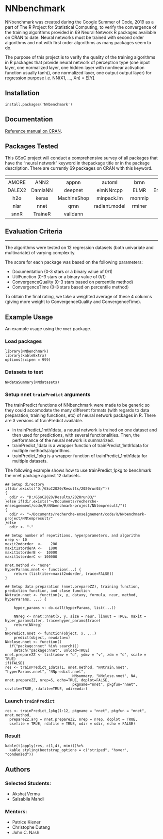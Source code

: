 # NNbenchmark

NNbenchmark was created during the Google Summer of Code, 2019 as a part of The R Project for Statistical Computing, to verify the convergence of the training algorithms provided in 69 Neural Network R packages available on CRAN to date. Neural networks must be trained with second order algorithms and not with first order algorithms as many packages seem to do. 


The purpose of this project is to verify the quality of the training algorithms in R packages that provide neural network of perceptron type (one input layer, one normalized layer, one hidden layer with nonlinear activation function usually tanh(), 
one normalized layer, one output output layer) for regression purpose i.e. NN(X1, ..., Xn) = E[Y].


## Installation

```
install.packages('NNbenchmark')
```

## Documentation

[Reference manual on CRAN](https://cran.r-project.org/web/packages/NNbenchmark/NNbenchmark.pdf).


## Packages Tested  

This GSoC project will conduct a comprehensive survey of all packages that have the “neural network” keyword in thepackage title or in the package description. There are currently 69 packages on CRAN with this keyword.  

|    []()       |               |               |               |               |               |
|:-------------:|:-------------:|:-------------:|:-------------:|:-------------:|:-------------:| 
|   AMORE       |    ANN2       |  appnn        |   automl      |  brnn         |  CaDENCE      |
|   DALEX2      |    DamiaNN    |  deepnet      |   elmNNrcpp   |   ELMR        | EnsembleBase  |                
|   h2o         |   keras       |  MachineShop  |   minpack.lm  |  monmlp       |  neuralnet    |
|  nlsr         |  nnet         |  qrnn         | radiant.model | rminer        | RSNNS         | 
| snnR          |  TraineR      | validann      |



## Evaluation Criteria
***
The algorithms were tested on 12 regression datasets (both univariate and multivariate) of varying complexity.  

The score for each package was based on the following parameters:  

* Documentation (0-3 stars or a binary value of 0/1)
* UtilFunction (0-3 stars or a binary value of 0/1)
* ConvergenceQuality (0-3 stars based on percentile method)
* ConvergenceTime (0-3 stars based on percentile method)


To obtain the final rating, we take a weighted average of these 4 columns (giving more weight to ConvergenceQuality and ConvergenceTime).


## Example Usage

An example usage using the `nnet` package.

### Load packages

```
library(NNbenchmark)
library(kableExtra)
options(scipen = 999)
```

### Datasets to test

```
NNdataSummary(NNdatasets)
```

### Setup nnet `trainPredict` arguments

The trainPredict functions of NNbenchmark were made to be generic so they could accomodate the many different formats (with regards to data preparation, training functions, etc) of neural network packages in R. 
There are 3 versions of trainPredict available.  
* In trainPredict_1mth1data, a neural network is trained on one dataset and then used for predictions, with several functionalities. Then, the performance of the neural network is summarized.
* trainPredict_1data is a wrapper function of trainPredict_1mth1data for multiple methods/algorithms.
* trainPredict_1pkg is a wrapper function of trainPredict_1mth1data for multiple datasets.

The following example shows how to use trainPredict_1pkg to benchmark the nnet package against 12 datasets.

```
## Setup directory
if(dir.exists("D:/GSoC2020/Results/2020run03/"))
{  
  odir <- "D:/GSoC2020/Results/2020run03/"
}else if(dir.exists("~/Documents/recherche-enseignement/code/R/NNbenchmark-project/NNtempresult/"))
{  
  odir <- "~/Documents/recherche-enseignement/code/R/NNbenchmark-project/NNtempresult/"
}else
  odir <- "~"

## Setup number of repetitions, hyperparameters, and algorithm
nrep <- 10
maxit2ndorder  <-    200
maxit1storderA <-   1000
maxit1storderB <-  10000
maxit1storderC <- 100000

nnet.method <- "none"
hyperParams.nnet <- function(...) {
    return (list(iter=maxit2ndorder, trace=FALSE))
}

## Setup data preparation (nnet.prepareZZ), training function, prediction function, and close function
NNtrain.nnet <- function(x, y, dataxy, formula, neur, method, hyperParams, ...) {
    
    hyper_params <- do.call(hyperParams, list(...))
    
    NNreg <- nnet::nnet(x, y, size = neur, linout = TRUE, maxit = hyper_params$iter, trace=hyper_params$trace)
    return(NNreg)
}
NNpredict.nnet <- function(object, x, ...)
    predict(object, newdata=x)
NNclose.nnet <- function()
  if("package:nnet" %in% search())
    detach("package:nnet", unload=TRUE)
nnet.prepareZZ <- list(xdmv = "d", ydmv = "v", zdm = "d", scale = TRUE)
if(FALSE)
res <- trainPredict_1data(1, nnet.method, "NNtrain.nnet", "hyperParams.nnet", "NNpredict.nnet", 
                               NNsummary, "NNclose.nnet", NA, nnet.prepareZZ, nrep=5, echo=TRUE, doplot=FALSE,
                               pkgname="nnet", pkgfun="nnet", csvfile=TRUE, rdafile=TRUE, odir=odir)
```

### Launch `trainPredict`

```
res <- trainPredict_1pkg(1:12, pkgname = "nnet", pkgfun = "nnet", nnet.method,
  prepareZZ.arg = nnet.prepareZZ, nrep = nrep, doplot = TRUE,
  csvfile = TRUE, rdafile = TRUE, odir = odir, echo = FALSE)
```


### Result

```
kable(t(apply(res, c(1,4), min)))%>%
  kable_styling(bootstrap_options = c("striped", "hover", "condensed"))
```


## Authors  

### Selected Students:

- Akshaj Verma
- Salsabila Mahdi

### Mentors:

- Patrice Kiener  
- Christophe Dutang
- John C. Nash
